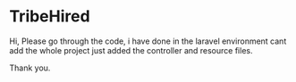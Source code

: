 # TribeHired


Hi, Please go through the code, i have done in the laravel environment cant add the whole project just added the controller and resource files.

Thank you.
